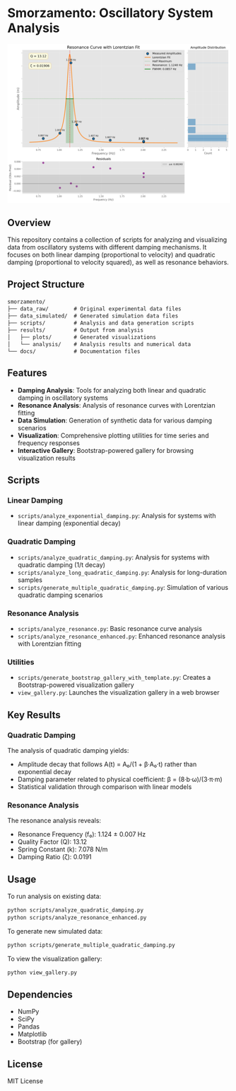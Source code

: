 # Smorzamento: Oscillatory System Analysis

![Resonance Curve](results/plots/resonance_enhanced/resonance_curve_enhanced.png)

## Overview

This repository contains a collection of scripts for analyzing and visualizing data from oscillatory systems with different damping mechanisms. It focuses on both linear damping (proportional to velocity) and quadratic damping (proportional to velocity squared), as well as resonance behaviors.

## Project Structure

```
smorzamento/
├── data_raw/        # Original experimental data files
├── data_simulated/  # Generated simulation data files
├── scripts/         # Analysis and data generation scripts
├── results/         # Output from analysis
│   ├── plots/       # Generated visualizations
│   └── analysis/    # Analysis results and numerical data
└── docs/            # Documentation files
```

## Features

- **Damping Analysis**: Tools for analyzing both linear and quadratic damping in oscillatory systems
- **Resonance Analysis**: Analysis of resonance curves with Lorentzian fitting
- **Data Simulation**: Generation of synthetic data for various damping scenarios
- **Visualization**: Comprehensive plotting utilities for time series and frequency responses
- **Interactive Gallery**: Bootstrap-powered gallery for browsing visualization results

## Scripts

### Linear Damping
- `scripts/analyze_exponential_damping.py`: Analysis for systems with linear damping (exponential decay)

### Quadratic Damping
- `scripts/analyze_quadratic_damping.py`: Analysis for systems with quadratic damping (1/t decay)
- `scripts/analyze_long_quadratic_damping.py`: Analysis for long-duration samples
- `scripts/generate_multiple_quadratic_damping.py`: Simulation of various quadratic damping scenarios

### Resonance Analysis
- `scripts/analyze_resonance.py`: Basic resonance curve analysis
- `scripts/analyze_resonance_enhanced.py`: Enhanced resonance analysis with Lorentzian fitting

### Utilities
- `scripts/generate_bootstrap_gallery_with_template.py`: Creates a Bootstrap-powered visualization gallery
- `view_gallery.py`: Launches the visualization gallery in a web browser

## Key Results

### Quadratic Damping

The analysis of quadratic damping yields:
- Amplitude decay that follows A(t) = A₀/(1 + β·A₀·t) rather than exponential decay
- Damping parameter related to physical coefficient: β = (8·b·ω)/(3·π·m)
- Statistical validation through comparison with linear models

### Resonance Analysis

The resonance analysis reveals:
- Resonance Frequency (f₀): 1.124 ± 0.007 Hz
- Quality Factor (Q): 13.12
- Spring Constant (k): 7.078 N/m
- Damping Ratio (ζ): 0.0191

## Usage

To run analysis on existing data:
```bash
python scripts/analyze_quadratic_damping.py
python scripts/analyze_resonance_enhanced.py
```

To generate new simulated data:
```bash
python scripts/generate_multiple_quadratic_damping.py
```

To view the visualization gallery:
```bash
python view_gallery.py
```

## Dependencies

- NumPy
- SciPy
- Pandas
- Matplotlib
- Bootstrap (for gallery)

## License

MIT License